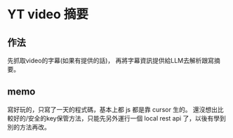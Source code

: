 # YT video 摘要  

## 作法
先抓取video的字幕(如果有提供的話)，
再將字幕資訊提供給LLM去解析跟寫摘要。

## memo
寫好玩的，只寫了一天的程式碼，基本上都 js 都是靠 cursor 生的。
還沒想出比較好的/安全的key保管方法，只能先另外運行一個 local rest api 了，以後有學到別的方法再改。
